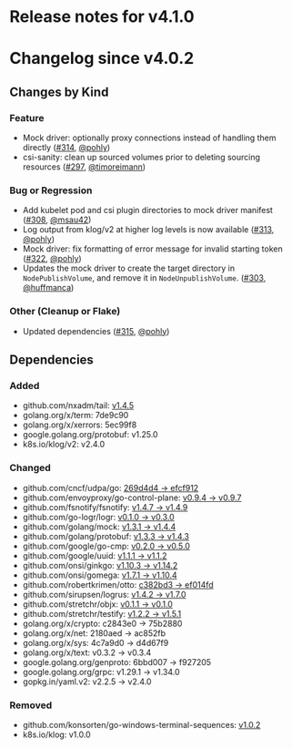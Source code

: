 # Release notes for v4.1.0

# Changelog since v4.0.2

## Changes by Kind

### Feature
 - Mock driver: optionally proxy connections instead of handling them directly ([#314](https://github.com/kubernetes-csi/csi-test/pull/314), [@pohly](https://github.com/pohly))
 - csi-sanity: clean up sourced volumes prior to deleting sourcing resources ([#297](https://github.com/kubernetes-csi/csi-test/pull/297), [@timoreimann](https://github.com/timoreimann))

### Bug or Regression
 - Add kubelet pod and csi plugin directories to mock driver manifest ([#308](https://github.com/kubernetes-csi/csi-test/pull/308), [@msau42](https://github.com/msau42))
 - Log output from klog/v2 at higher log levels is now available ([#313](https://github.com/kubernetes-csi/csi-test/pull/313), [@pohly](https://github.com/pohly))
 - Mock driver: fix formatting of error message for invalid starting token ([#322](https://github.com/kubernetes-csi/csi-test/pull/322), [@pohly](https://github.com/pohly))
 - Updates the mock driver to create the target directory in `NodePublishVolume`, and remove it in `NodeUnpublishVolume`. ([#303](https://github.com/kubernetes-csi/csi-test/pull/303), [@huffmanca](https://github.com/huffmanca))

### Other (Cleanup or Flake)
 - Updated dependencies ([#315](https://github.com/kubernetes-csi/csi-test/pull/315), [@pohly](https://github.com/pohly))

## Dependencies

### Added
- github.com/nxadm/tail: [v1.4.5](https://github.com/nxadm/tail/tree/v1.4.5)
- golang.org/x/term: 7de9c90
- golang.org/x/xerrors: 5ec99f8
- google.golang.org/protobuf: v1.25.0
- k8s.io/klog/v2: v2.4.0

### Changed
- github.com/cncf/udpa/go: [269d4d4 → efcf912](https://github.com/cncf/udpa/go/compare/269d4d4...efcf912)
- github.com/envoyproxy/go-control-plane: [v0.9.4 → v0.9.7](https://github.com/envoyproxy/go-control-plane/compare/v0.9.4...v0.9.7)
- github.com/fsnotify/fsnotify: [v1.4.7 → v1.4.9](https://github.com/fsnotify/fsnotify/compare/v1.4.7...v1.4.9)
- github.com/go-logr/logr: [v0.1.0 → v0.3.0](https://github.com/go-logr/logr/compare/v0.1.0...v0.3.0)
- github.com/golang/mock: [v1.3.1 → v1.4.4](https://github.com/golang/mock/compare/v1.3.1...v1.4.4)
- github.com/golang/protobuf: [v1.3.3 → v1.4.3](https://github.com/golang/protobuf/compare/v1.3.3...v1.4.3)
- github.com/google/go-cmp: [v0.2.0 → v0.5.0](https://github.com/google/go-cmp/compare/v0.2.0...v0.5.0)
- github.com/google/uuid: [v1.1.1 → v1.1.2](https://github.com/google/uuid/compare/v1.1.1...v1.1.2)
- github.com/onsi/ginkgo: [v1.10.3 → v1.14.2](https://github.com/onsi/ginkgo/compare/v1.10.3...v1.14.2)
- github.com/onsi/gomega: [v1.7.1 → v1.10.4](https://github.com/onsi/gomega/compare/v1.7.1...v1.10.4)
- github.com/robertkrimen/otto: [c382bd3 → ef014fd](https://github.com/robertkrimen/otto/compare/c382bd3...ef014fd)
- github.com/sirupsen/logrus: [v1.4.2 → v1.7.0](https://github.com/sirupsen/logrus/compare/v1.4.2...v1.7.0)
- github.com/stretchr/objx: [v0.1.1 → v0.1.0](https://github.com/stretchr/objx/compare/v0.1.1...v0.1.0)
- github.com/stretchr/testify: [v1.2.2 → v1.5.1](https://github.com/stretchr/testify/compare/v1.2.2...v1.5.1)
- golang.org/x/crypto: c2843e0 → 75b2880
- golang.org/x/net: 2180aed → ac852fb
- golang.org/x/sys: 4c7a9d0 → d4d67f9
- golang.org/x/text: v0.3.2 → v0.3.4
- google.golang.org/genproto: 6bbd007 → f927205
- google.golang.org/grpc: v1.29.1 → v1.34.0
- gopkg.in/yaml.v2: v2.2.5 → v2.4.0

### Removed
- github.com/konsorten/go-windows-terminal-sequences: [v1.0.2](https://github.com/konsorten/go-windows-terminal-sequences/tree/v1.0.2)
- k8s.io/klog: v1.0.0
